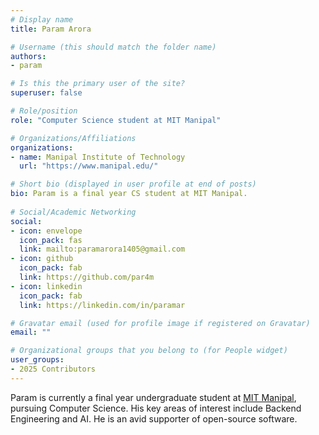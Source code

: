 ```yaml
---
# Display name
title: Param Arora

# Username (this should match the folder name)
authors:
- param

# Is this the primary user of the site?
superuser: false

# Role/position
role: "Computer Science student at MIT Manipal"

# Organizations/Affiliations
organizations:
- name: Manipal Institute of Technology
  url: "https://www.manipal.edu/"

# Short bio (displayed in user profile at end of posts)
bio: Param is a final year CS student at MIT Manipal.
  
# Social/Academic Networking
social:
- icon: envelope
  icon_pack: fas
  link: mailto:paramarora1405@gmail.com
- icon: github
  icon_pack: fab
  link: https://github.com/par4m
- icon: linkedin
  icon_pack: fab
  link: https://linkedin.com/in/paramar

# Gravatar email (used for profile image if registered on Gravatar)
email: ""

# Organizational groups that you belong to (for People widget)
user_groups:
- 2025 Contributors
---
```

Param is currently a final year undergraduate student at [MIT Manipal](https://www.manipal.edu), pursuing Computer Science. His key areas of interest include Backend Engineering and AI. He is an avid supporter of open-source software.